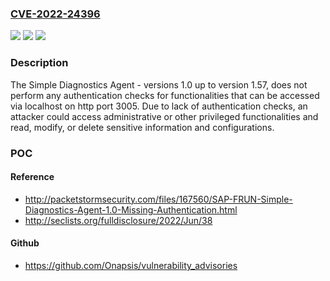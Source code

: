 ### [CVE-2022-24396](https://cve.mitre.org/cgi-bin/cvename.cgi?name=CVE-2022-24396)
![](https://img.shields.io/static/v1?label=Product&message=SAP%20Focused%20Run%20(Simple%20Diagnostics%20Agent)&color=blue)
![](https://img.shields.io/static/v1?label=Version&message=%3C%3E%3D%201.0%20&color=brighgreen)
![](https://img.shields.io/static/v1?label=Vulnerability&message=CWE-306%2C%20CWE-548&color=brighgreen)

### Description

The Simple Diagnostics Agent - versions 1.0 up to version 1.57, does not perform any authentication checks for functionalities that can be accessed via localhost on http port 3005. Due to lack of authentication checks, an attacker could access administrative or other privileged functionalities and read, modify, or delete sensitive information and configurations.

### POC

#### Reference
- http://packetstormsecurity.com/files/167560/SAP-FRUN-Simple-Diagnostics-Agent-1.0-Missing-Authentication.html
- http://seclists.org/fulldisclosure/2022/Jun/38

#### Github
- https://github.com/Onapsis/vulnerability_advisories

